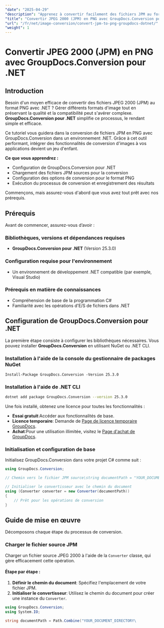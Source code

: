 ```yaml
---
"date": "2025-04-29"
"description": "Apprenez à convertir facilement des fichiers JPM au format PNG grâce à GroupDocs.Conversion pour .NET. Suivez notre guide étape par étape et améliorez les capacités de gestion des images de votre application."
"title": "Convertir JPEG 2000 (JPM) en PNG avec GroupDocs.Conversion pour .NET"
"url": "/fr/net/image-conversion/convert-jpm-to-png-groupdocs-dotnet/"
"weight": 1
---
```


# Convertir JPEG 2000 (JPM) en PNG avec GroupDocs.Conversion pour .NET

## Introduction

Besoin d'un moyen efficace de convertir des fichiers JPEG 2000 (JPM) au format PNG avec .NET ? Gérer différents formats d'image tout en préservant la qualité et la compatibilité peut s'avérer complexe. **GroupDocs.Conversion pour .NET** simplifie ce processus, le rendant simple et efficace.

Ce tutoriel vous guidera dans la conversion de fichiers JPM en PNG avec GroupDocs.Conversion dans un environnement .NET. Grâce à cet outil performant, intégrer des fonctionnalités de conversion d'images à vos applications devient un jeu d'enfant.

**Ce que vous apprendrez :**
- Configuration de GroupDocs.Conversion pour .NET
- Chargement des fichiers JPM sources pour la conversion
- Configuration des options de conversion pour le format PNG
- Exécution du processus de conversion et enregistrement des résultats

Commençons, mais assurez-vous d'abord que vous avez tout prêt avec nos prérequis.

## Prérequis

Avant de commencer, assurez-vous d’avoir :

### Bibliothèques, versions et dépendances requises
- **GroupDocs.Conversion pour .NET** (Version 25.3.0)

### Configuration requise pour l'environnement
- Un environnement de développement .NET compatible (par exemple, Visual Studio)

### Prérequis en matière de connaissances
- Compréhension de base de la programmation C#
- Familiarité avec les opérations d'E/S de fichiers dans .NET

## Configuration de GroupDocs.Conversion pour .NET

La première étape consiste à configurer les bibliothèques nécessaires. Vous pouvez installer **GroupDocs.Conversion** en utilisant NuGet ou .NET CLI.

### Installation à l'aide de la console du gestionnaire de packages NuGet
```shell
Install-Package GroupDocs.Conversion -Version 25.3.0
```

### Installation à l'aide de .NET CLI
```bash
dotnet add package GroupDocs.Conversion --version 25.3.0
```

Une fois installé, obtenez une licence pour toutes les fonctionnalités :
- **Essai gratuit**:Accéder aux fonctionnalités de base.
- **Licence temporaire**: Demande de [Page de licence temporaire GroupDocs](https://purchase.groupdocs.com/temporary-license/).
- **Achat**:Pour une utilisation illimitée, visitez le [Page d'achat de GroupDocs](https://purchase.groupdocs.com/buy).

### Initialisation et configuration de base

Initialisez GroupDocs.Conversion dans votre projet C# comme suit :

```csharp
using GroupDocs.Conversion;

// Chemin vers le fichier JPM source\string documentPath = "YOUR_DOCUMENT_DIRECTORY/sample.jpm";

// Initialiser le convertisseur avec le chemin du document
using (Converter converter = new Converter(documentPath))
{
    // Prêt pour les opérations de conversion
}
```

## Guide de mise en œuvre

Décomposons chaque étape du processus de conversion.

### Charger le fichier source JPM

Charger un fichier source JPEG 2000 à l'aide de la `Converter` classe, qui gère efficacement cette opération.

#### Étape par étape :
1. **Définir le chemin du document**: Spécifiez l'emplacement de votre fichier JPM.
2. **Initialiser le convertisseur**: Utilisez le chemin du document pour créer une instance du `Converter`.

```csharp
using GroupDocs.Conversion;
using System.IO;

string documentPath = Path.Combine("YOUR_DOCUMENT_DIRECTORY\